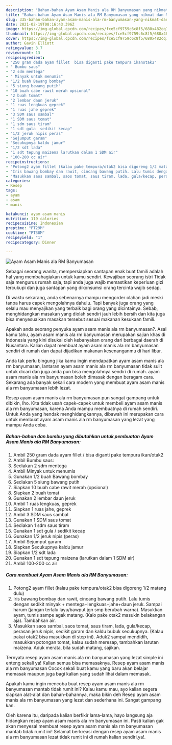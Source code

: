 ```yaml
---
description: "Bahan-bahan Ayam Asam Manis ala RM Banyumasan yang nikmat dan Mudah Dibuat"
title: "Bahan-bahan Ayam Asam Manis ala RM Banyumasan yang nikmat dan Mudah Dibuat"
slug: 335-bahan-bahan-ayam-asam-manis-ala-rm-banyumasan-yang-nikmat-dan-mudah-dibuat
date: 2021-02-19T08:16:43.396Z
image: https://img-global.cpcdn.com/recipes/fce5cf9759c6c8f5/680x482cq70/ayam-asam-manis-ala-rm-banyumasan-foto-resep-utama.jpg
thumbnail: https://img-global.cpcdn.com/recipes/fce5cf9759c6c8f5/680x482cq70/ayam-asam-manis-ala-rm-banyumasan-foto-resep-utama.jpg
cover: https://img-global.cpcdn.com/recipes/fce5cf9759c6c8f5/680x482cq70/ayam-asam-manis-ala-rm-banyumasan-foto-resep-utama.jpg
author: Gavin Elliott
ratingvalue: 3.7
reviewcount: 13
recipeingredient:
- "250 gram dada ayam fillet  bisa diganti pake tempura ikanotak2"
- " Bumbu saus"
- "2 sdm mentega"
- " Minyak untuk menumis"
- "1/2 buah Bawang bombay"
- "5 siung bawang putih"
- "10 buah cabe rawit merah opsional"
- "2 buah tomat"
- "2 lembar daun jeruk"
- "1 ruas lengkuas geprek"
- "1 ruas jahe geprek"
- "3 SDM saus sambal"
- "1 SDM saus tomat"
- "1 sdm saus tiram"
- "1 sdt gula  sedikit kecap"
- "1/2 jeruk nipis peras"
- "Sejumput garam"
- "Secukupnya kaldu jamur"
- "1/2 sdt lada"
- "1 sdt tepung maizena larutkan dalam 1 SDM air"
- "100-200 cc air"
recipeinstructions:
- "Potong2 ayam fillet (kalau pake tempura/otak2 bisa digoreng 1/2 matang dulu)"
- "Iris bawang bombay dan rawit, cincang bawang putih. Lalu tumis dengan sedikit minyak + mentega+lengkuas+jahe+daun jeruk. Sampai harum (jangan terlalu layu/bawput jgn smp berubah warna). Masukkan ayam, tumis sampe agak matang. (Kalo pake otak2 masukin belakangan aja). Tambahkan air."
- "Masukkan saos sambal, saos tomat, saus tiram, lada, gula/kecap, perasan jeruk nipis, sedikit garam dan kaldu bubuk secukupnya. (Kalau pakai otak2 bisa masukkan di step ini). Aduk2 sampai mendidih, masukkan potongan tomat, kalau sudah meresap, tambahkan larutan maizena. Aduk merata, bila sudah matang, sajikan."
categories:
- Resep
tags:
- ayam
- asam
- manis

katakunci: ayam asam manis 
nutrition: 119 calories
recipecuisine: Indonesian
preptime: "PT29M"
cooktime: "PT38M"
recipeyield: "1"
recipecategory: Dinner

---
```



![Ayam Asam Manis ala RM Banyumasan](https://img-global.cpcdn.com/recipes/fce5cf9759c6c8f5/680x482cq70/ayam-asam-manis-ala-rm-banyumasan-foto-resep-utama.jpg)

Sebagai seorang wanita, mempersiapkan santapan enak buat famili adalah hal yang membahagiakan untuk kamu sendiri. Kewajiban seorang istri Tidak saja mengurus rumah saja, tapi anda juga wajib memastikan keperluan gizi tercukupi dan juga santapan yang dikonsumsi orang tercinta wajib sedap.

Di waktu  sekarang, anda sebenarnya mampu mengorder olahan jadi meski tanpa harus capek mengolahnya dahulu. Tapi banyak juga orang yang selalu mau menyajikan yang terbaik bagi orang yang dicintainya. Sebab, menghidangkan masakan yang diolah sendiri jauh lebih bersih dan kita juga bisa menyesuaikan masakan tersebut sesuai makanan kesukaan famili. 



Apakah anda seorang penyuka ayam asam manis ala rm banyumasan?. Asal kamu tahu, ayam asam manis ala rm banyumasan merupakan sajian khas di Indonesia yang kini disukai oleh kebanyakan orang dari berbagai daerah di Nusantara. Kalian dapat membuat ayam asam manis ala rm banyumasan sendiri di rumah dan dapat dijadikan makanan kesenanganmu di hari libur.

Anda tak perlu bingung jika kamu ingin mendapatkan ayam asam manis ala rm banyumasan, lantaran ayam asam manis ala rm banyumasan tidak sulit untuk dicari dan juga anda pun bisa mengolahnya sendiri di rumah. ayam asam manis ala rm banyumasan boleh dimasak dengan beragam cara. Sekarang ada banyak sekali cara modern yang membuat ayam asam manis ala rm banyumasan lebih lezat.

Resep ayam asam manis ala rm banyumasan pun sangat gampang untuk dibikin, lho. Kita tidak usah capek-capek untuk membeli ayam asam manis ala rm banyumasan, karena Anda mampu membuatnya di rumah sendiri. Untuk Anda yang hendak menghidangkannya, dibawah ini merupakan cara untuk membuat ayam asam manis ala rm banyumasan yang lezat yang mampu Anda coba.

<!--inarticleads1-->

##### Bahan-bahan dan bumbu yang dibutuhkan untuk pembuatan Ayam Asam Manis ala RM Banyumasan:

1. Ambil 250 gram dada ayam fillet / bisa diganti pake tempura ikan/otak2
1. Ambil  Bumbu saus:
1. Sediakan 2 sdm mentega
1. Ambil  Minyak untuk menumis
1. Gunakan 1/2 buah Bawang bombay
1. Sediakan 5 siung bawang putih
1. Siapkan 10 buah cabe rawit merah (opsional)
1. Siapkan 2 buah tomat
1. Gunakan 2 lembar daun jeruk
1. Ambil 1 ruas lengkuas, geprek
1. Siapkan 1 ruas jahe, geprek
1. Ambil 3 SDM saus sambal
1. Gunakan 1 SDM saus tomat
1. Sediakan 1 sdm saus tiram
1. Gunakan 1 sdt gula / sedikit kecap
1. Gunakan 1/2 jeruk nipis (peras)
1. Ambil Sejumput garam
1. Siapkan Secukupnya kaldu jamur
1. Siapkan 1/2 sdt lada
1. Gunakan 1 sdt tepung maizena (larutkan dalam 1 SDM air)
1. Ambil 100-200 cc air




<!--inarticleads2-->

##### Cara membuat Ayam Asam Manis ala RM Banyumasan:

1. Potong2 ayam fillet (kalau pake tempura/otak2 bisa digoreng 1/2 matang dulu)
1. Iris bawang bombay dan rawit, cincang bawang putih. Lalu tumis dengan sedikit minyak + mentega+lengkuas+jahe+daun jeruk. Sampai harum (jangan terlalu layu/bawput jgn smp berubah warna). Masukkan ayam, tumis sampe agak matang. (Kalo pake otak2 masukin belakangan aja). Tambahkan air.
1. Masukkan saos sambal, saos tomat, saus tiram, lada, gula/kecap, perasan jeruk nipis, sedikit garam dan kaldu bubuk secukupnya. (Kalau pakai otak2 bisa masukkan di step ini). Aduk2 sampai mendidih, masukkan potongan tomat, kalau sudah meresap, tambahkan larutan maizena. Aduk merata, bila sudah matang, sajikan.




Ternyata resep ayam asam manis ala rm banyumasan yang lezat simple ini enteng sekali ya! Kalian semua bisa memasaknya. Resep ayam asam manis ala rm banyumasan Cocok sekali buat kamu yang baru akan belajar memasak maupun juga bagi kalian yang sudah lihai dalam memasak.

Apakah kamu ingin mencoba buat resep ayam asam manis ala rm banyumasan mantab tidak rumit ini? Kalau kamu mau, ayo kalian segera siapkan alat-alat dan bahan-bahannya, maka bikin deh Resep ayam asam manis ala rm banyumasan yang lezat dan sederhana ini. Sangat gampang kan. 

Oleh karena itu, daripada kalian berfikir lama-lama, hayo langsung aja hidangkan resep ayam asam manis ala rm banyumasan ini. Pasti kalian gak akan menyesal membuat resep ayam asam manis ala rm banyumasan mantab tidak rumit ini! Selamat berkreasi dengan resep ayam asam manis ala rm banyumasan lezat tidak rumit ini di rumah kalian sendiri,ya!.

